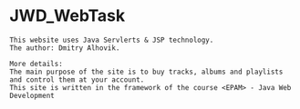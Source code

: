 # JWD_WebTask
	This website uses Java Servlerts & JSP technology.
	The author: Dmitry Alhovik.

	More details:
	The main purpose of the site is to buy tracks, albums and playlists and control them at your account.
	This site is written in the framework of the course <EPAM> - Java Web Development
